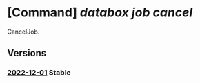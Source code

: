 # [Command] _databox job cancel_

CancelJob.

## Versions

### [2022-12-01](/Resources/mgmt-plane/L3N1YnNjcmlwdGlvbnMve30vcmVzb3VyY2Vncm91cHMve30vcHJvdmlkZXJzL21pY3Jvc29mdC5kYXRhYm94L2pvYnMve30vY2FuY2Vs/2022-12-01.xml) **Stable**

<!-- mgmt-plane /subscriptions/{}/resourcegroups/{}/providers/microsoft.databox/jobs/{}/cancel 2022-12-01 -->
